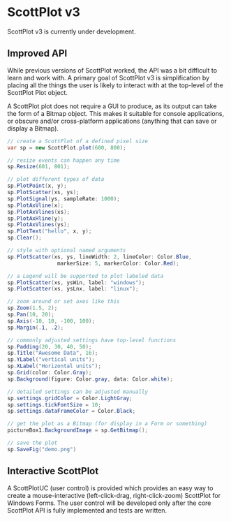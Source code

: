 # ScottPlot v3

ScottPlot v3 is currently under development.

## Improved API

While previous versions of ScottPlot worked, the API was a bit difficult to learn and work with. A primary goal of ScottPlot v3 is simplification by placing all the things the user is likely to interact with at the top-level of the ScottPlot Plot object.

A ScottPlot plot does not require a GUI to produce, as its output can take the form of a Bitmap object. This makes it suitable for console applications, or obscure and/or cross-platform applications (anything that can save or display a Bitmap). 

```cs
// create a ScottPlot of a defined pixel size
var sp = new ScottPlot.plot(600, 800);

// resize events can happen any time
sp.Resize(601, 801);

// plot different types of data
sp.PlotPoint(x, y);
sp.PlotScatter(xs, ys);
sp.PlotSignal(ys, sampleRate: 1000);
sp.PlotAxVline(x);
sp.PlotAxVlines(xs);
sp.PlotAxHline(y);
sp.PlotAxVlines(ys);
sp.PlotText("hello", x, y);
sp.Clear();

// style with optional named arguments
sp.PlotScatter(xs, ys, lineWidth: 2, lineColor: Color.Blue,
                markerSize: 5, markerColor: Color.Red);

// a Legend will be supported to plot labeled data
sp.PlotScatter(xs, ysWin, label: "windows");
sp.PlotScatter(xs, ysLnx, label: "linux");

// zoom around or set axes like this
sp.Zoom(1.5, 2);
sp.Pan(10, 20);
sp.Axis(-10, 10, -100, 100);
sp.Margin(.1, .2);

// commonly adjusted settings have top-level functions
sp.Padding(20, 30, 40, 50);
sp.Title("Awesome Data", 16);
sp.YLabel("vertical units");
sp.XLabel("Horizontal units");
sp.Grid(color: Color.Gray);
sp.Background(figure: Color.gray, data: Color.white);

// detailed settings can be adjusted manually
sp.settings.gridColor = Color.LightGray;
sp.settings.tickFontSize = 10;
sp.settings.dataFrameColor = Color.Black;

// get the plot as a Bitmap (for display in a Form or something)
pictureBox1.BackgroundImage = sp.GetBitmap();

// save the plot
sp.SaveFig("demo.png")
```

## Interactive ScottPlot

A ScottPlotUC (user control) is provided which provides an easy way to create a mouse-interactive (left-click-drag, right-click-zoom) ScottPlot for Windows Forms. The user control will be developed only after the core ScottPlot API is fully implemented and tests are written.